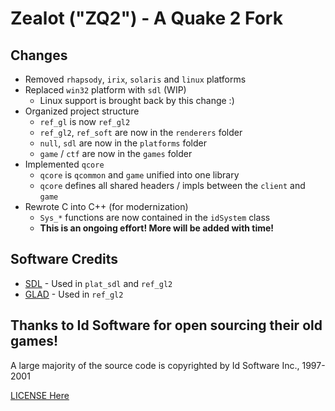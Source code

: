 # Zealot ("ZQ2") - A Quake 2 Fork



## Changes
* Removed `rhapsody`, `irix`, `solaris` and `linux` platforms
* Replaced `win32` platform with `sdl` (WIP)
  * Linux support is brought back by this change :) 
* Organized project structure
  * `ref_gl` is now `ref_gl2`
  * `ref_gl2`, `ref_soft` are now in the `renderers` folder
  * `null`, `sdl` are now in the `platforms` folder
  * `game` / `ctf` are now in the `games` folder
* Implemented `qcore`
  * `qcore` is `qcommon` and `game` unified into one library
  * `qcore` defines all shared headers / impls between the `client` and `game` 
* Rewrote C into C++ (for modernization)
  * `Sys_*` functions are now contained in the `idSystem` class
  * **This is an ongoing effort! More will be added with time!**

## Software Credits
* [SDL](https://github.com/libsdl-org/SDL) - Used in `plat_sdl` and `ref_gl2`
* [GLAD](https://github.com/Dav1dde/glad) - Used in `ref_gl2`

## Thanks to Id Software for open sourcing their old games!
A large majority of the source code is copyrighted by Id Software Inc., 1997-2001

[LICENSE Here](LICENSE)